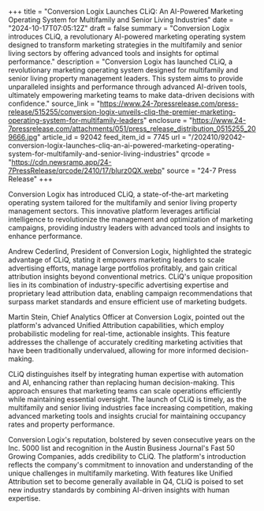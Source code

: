 +++
title = "Conversion Logix Launches CLiQ: An AI-Powered Marketing Operating System for Multifamily and Senior Living Industries"
date = "2024-10-17T07:05:12Z"
draft = false
summary = "Conversion Logix introduces CLiQ, a revolutionary AI-powered marketing operating system designed to transform marketing strategies in the multifamily and senior living sectors by offering advanced tools and insights for optimal performance."
description = "Conversion Logix has launched CLiQ, a revolutionary marketing operating system designed for multifamily and senior living property management leaders. This system aims to provide unparalleled insights and performance through advanced AI-driven tools, ultimately empowering marketing teams to make data-driven decisions with confidence."
source_link = "https://www.24-7pressrelease.com/press-release/515255/conversion-logix-unveils-cliq-the-premier-marketing-operating-system-for-multifamily-leaders"
enclosure = "https://www.24-7pressrelease.com/attachments/051/press_release_distribution_0515255_209666.jpg"
article_id = 92042
feed_item_id = 7745
url = "/202410/92042-conversion-logix-launches-cliq-an-ai-powered-marketing-operating-system-for-multifamily-and-senior-living-industries"
qrcode = "https://cdn.newsramp.app/24-7PressRelease/qrcode/2410/17/blurz0QX.webp"
source = "24-7 Press Release"
+++

<p>Conversion Logix has introduced CLiQ, a state-of-the-art marketing operating system tailored for the multifamily and senior living property management sectors. This innovative platform leverages artificial intelligence to revolutionize the management and optimization of marketing campaigns, providing industry leaders with advanced tools and insights to enhance performance.</p><p>Andrew Cederlind, President of Conversion Logix, highlighted the strategic advantage of CLiQ, stating it empowers marketing leaders to scale advertising efforts, manage large portfolios profitably, and gain critical attribution insights beyond conventional metrics. CLiQ's unique proposition lies in its combination of industry-specific advertising expertise and proprietary lead attribution data, enabling campaign recommendations that surpass market standards and ensure efficient use of marketing budgets.</p><p>Martin Stein, Chief Analytics Officer at Conversion Logix, pointed out the platform's advanced Unified Attribution capabilities, which employ probabilistic modeling for real-time, actionable insights. This feature addresses the challenge of accurately crediting marketing activities that have been traditionally undervalued, allowing for more informed decision-making.</p><p>CLiQ distinguishes itself by integrating human expertise with automation and AI, enhancing rather than replacing human decision-making. This approach ensures that marketing teams can scale operations efficiently while maintaining essential oversight. The launch of CLiQ is timely, as the multifamily and senior living industries face increasing competition, making advanced marketing tools and insights crucial for maintaining occupancy rates and property performance.</p><p>Conversion Logix's reputation, bolstered by seven consecutive years on the Inc. 5000 list and recognition in the Austin Business Journal's Fast 50 Growing Companies, adds credibility to CLiQ. The platform's introduction reflects the company's commitment to innovation and understanding of the unique challenges in multifamily marketing. With features like Unified Attribution set to become generally available in Q4, CLiQ is poised to set new industry standards by combining AI-driven insights with human expertise.</p>